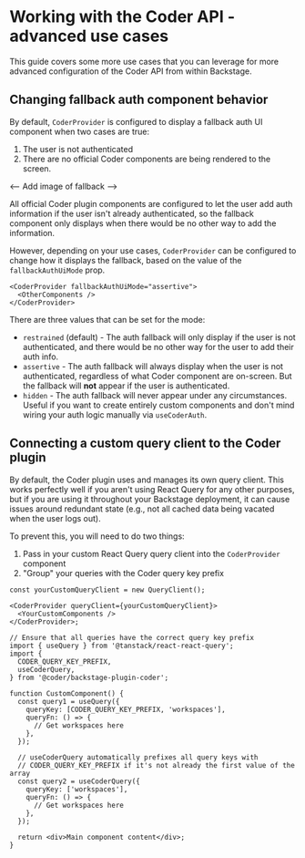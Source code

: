 # Working with the Coder API - advanced use cases

This guide covers some more use cases that you can leverage for more advanced configuration of the Coder API from within Backstage.

## Changing fallback auth component behavior

By default, `CoderProvider` is configured to display a fallback auth UI component when two cases are true:

1. The user is not authenticated
2. There are no official Coder components are being rendered to the screen.

<-- Add image of fallback -->

All official Coder plugin components are configured to let the user add auth information if the user isn't already authenticated, so the fallback component only displays when there would be no other way to add the information.

However, depending on your use cases, `CoderProvider` can be configured to change how it displays the fallback, based on the value of the `fallbackAuthUiMode` prop.

```tsx
<CoderProvider fallbackAuthUiMode="assertive">
  <OtherComponents />
</CoderProvider>
```

There are three values that can be set for the mode:

- `restrained` (default) - The auth fallback will only display if the user is not authenticated, and there would be no other way for the user to add their auth info.
- `assertive` - The auth fallback will always display when the user is not authenticated, regardless of what Coder component are on-screen. But the fallback will **not** appear if the user is authenticated.
- `hidden` - The auth fallback will never appear under any circumstances. Useful if you want to create entirely custom components and don't mind wiring your auth logic manually via `useCoderAuth`.

## Connecting a custom query client to the Coder plugin

By default, the Coder plugin uses and manages its own query client. This works perfectly well if you aren't using React Query for any other purposes, but if you are using it throughout your Backstage deployment, it can cause issues around redundant state (e.g., not all cached data being vacated when the user logs out).

To prevent this, you will need to do two things:

1. Pass in your custom React Query query client into the `CoderProvider` component
2. "Group" your queries with the Coder query key prefix

```tsx
const yourCustomQueryClient = new QueryClient();

<CoderProvider queryClient={yourCustomQueryClient}>
  <YourCustomComponents />
</CoderProvider>;

// Ensure that all queries have the correct query key prefix
import { useQuery } from '@tanstack/react-react-query';
import {
  CODER_QUERY_KEY_PREFIX,
  useCoderQuery,
} from '@coder/backstage-plugin-coder';

function CustomComponent() {
  const query1 = useQuery({
    queryKey: [CODER_QUERY_KEY_PREFIX, 'workspaces'],
    queryFn: () => {
      // Get workspaces here
    },
  });

  // useCoderQuery automatically prefixes all query keys with
  // CODER_QUERY_KEY_PREFIX if it's not already the first value of the array
  const query2 = useCoderQuery({
    queryKey: ['workspaces'],
    queryFn: () => {
      // Get workspaces here
    },
  });

  return <div>Main component content</div>;
}
```
